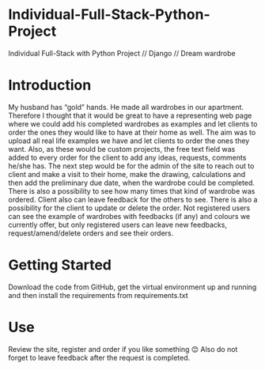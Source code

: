 # Individual-Full-Stack-Python-Project
Individual Full-Stack with Python Project // Django // Dream wardrobe

# Introduction
My husband has “gold” hands. He made all wardrobes in our apartment. Therefore I thought that it would be great to have a representing web page where we could add his completed wardrobes as examples and let clients to order the ones they would like to have at their home as well.
The aim was to upload all real life examples we have and let clients to order the ones they want. 
Also, as these would be custom projects, the free text field was added to every order for the client to add any ideas, requests, comments he/she has.
The next step would be for the admin of the site to reach out to client and make a visit to their home, make the drawing, calculations and then add the preliminary due date, when the wardrobe could be completed.
There is also a possibility to see how many times that kind of wardrobe was ordered.
Client also can leave feedback for the others to see.
There is also a possibility for the client to update or delete the order.
Not registered users can see the example of wardrobes with feedbacks (if any) and colours we currently offer, but only registered users can leave new feedbacks, request/amend/delete orders and see their orders.

# Getting Started
Download the code from GitHub, get the virtual environment up and running and then install the requirements from requirements.txt

# Use
Review the site, register and order if you like something 😊 
Also do not forget to leave feedback after the request is completed.
